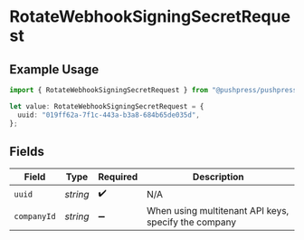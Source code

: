 # RotateWebhookSigningSecretRequest

## Example Usage

```typescript
import { RotateWebhookSigningSecretRequest } from "@pushpress/pushpress/models/operations";

let value: RotateWebhookSigningSecretRequest = {
  uuid: "019ff62a-7f1c-443a-b3a8-684b65de035d",
};
```

## Fields

| Field                                                | Type                                                 | Required                                             | Description                                          |
| ---------------------------------------------------- | ---------------------------------------------------- | ---------------------------------------------------- | ---------------------------------------------------- |
| `uuid`                                               | *string*                                             | :heavy_check_mark:                                   | N/A                                                  |
| `companyId`                                          | *string*                                             | :heavy_minus_sign:                                   | When using multitenant API keys, specify the company |